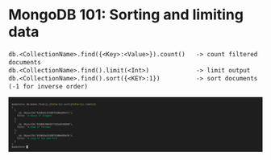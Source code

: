 # MongoDB 101: Sorting and limiting data
```
db.<CollectionName>.find({<Key>:<Value>}).count()   -> count filtered documents
db.<CollectionName>.find().limit(<Int>)             -> limit output
db.<CollectionName>.find().sort({<KEY>:1})          -> sort documents (-1 for inverse order)
```
![](./FindSortLimit.png)